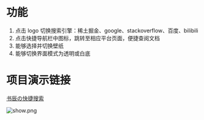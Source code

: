 # 功能
1. 点击 logo 切换搜索引擎：稀土掘金、google、stackoverflow、百度、bilibili
2. 点击快捷导航栏中图标，跳转至相应平台页面，便捷查阅文档
3. 能够选择并切换壁纸
4. 能够切换界面模式为透明或白底

# 项目演示链接
[书辰の快捷搜索](https://quick-search-6g21gzoj0d385ca0-1311417909.tcloudbaseapp.com)

![show.png](https://p1-juejin.byteimg.com/tos-cn-i-k3u1fbpfcp/df870efcb78f482695f556bdf0a7a922~tplv-k3u1fbpfcp-watermark.image?)
